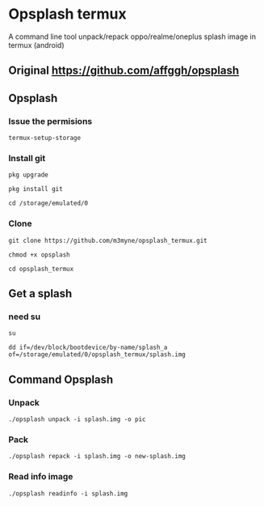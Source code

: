 # Opsplash termux
A command line tool unpack/repack oppo/realme/oneplus splash image in termux (android)
## Original https://github.com/affggh/opsplash
## Opsplash
### Issue the permisions
```
termux-setup-storage
``` 
### Install git 
```
pkg upgrade
```
```
pkg install git
```
```
cd /storage/emulated/0
```
### Clone
```
git clone https://github.com/m3myne/opsplash_termux.git
```
```
chmod +x opsplash
```
```./opsplash unpack -i splash.img -o pic
cd opsplash_termux
```
## Get a splash
### need su
```
su
```
```
dd if=/dev/block/bootdevice/by-name/splash_a of=/storage/emulated/0/opsplash_termux/splash.img
```
## Command Opsplash
### Unpack
```
./opsplash unpack -i splash.img -o pic
```
### Pack
```
./opsplash repack -i splash.img -o new-splash.img
```
### Read info image
```
./opsplash readinfo -i splash.img
```
